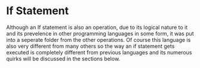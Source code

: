 # If Statement

Although an If statement is also an operation, due to its logical nature to it and its prevelence in other programming languages in some form, it was put into a seperate folder from the other operations. Of course this language is also very different from many others so the way an if statement gets executed is completely different from previous languages and its numerous quirks will be discussed in the sections below.